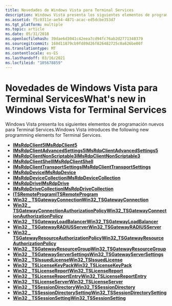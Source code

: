 ```yaml
---
title: Novedades de Windows Vista para Terminal Services
description: Windows Vista presenta los siguientes elementos de programación nuevos para Terminal Services.
ms.assetid: f5c0311e-ae54-4871-acac-ed5dcbe353d7
ms.tgt_platform: multiple
ms.topic: article
ms.date: 05/31/2018
ms.openlocfilehash: 39dae6d3041c42eea7cd94fc76ab2d2771348379
ms.sourcegitcommit: 168d11879cb9fd89d26f826482725c0a626be00f
ms.translationtype: MT
ms.contentlocale: es-ES
ms.lasthandoff: 03/16/2021
ms.locfileid: "105678859"
---
```

# <a name="whats-new-in-windows-vista-for-terminal-services"></a><span data-ttu-id="89816-103">Novedades de Windows Vista para Terminal Services</span><span class="sxs-lookup"><span data-stu-id="89816-103">What's new in Windows Vista for Terminal Services</span></span>

<span data-ttu-id="89816-104">Windows Vista presenta los siguientes elementos de programación nuevos para Terminal Services.</span><span class="sxs-lookup"><span data-stu-id="89816-104">Windows Vista introduces the following new programming elements for Terminal Services.</span></span>

-   [<span data-ttu-id="89816-105">**IMsRdpClient5**</span><span class="sxs-lookup"><span data-stu-id="89816-105">**IMsRdpClient5**</span></span>](imsrdpclient5.md)
-   [<span data-ttu-id="89816-106">**IMsRdpClientAdvancedSettings5**</span><span class="sxs-lookup"><span data-stu-id="89816-106">**IMsRdpClientAdvancedSettings5**</span></span>](imsrdpclientadvancedsettings5.md)
-   [<span data-ttu-id="89816-107">**IMsRdpClientNonScriptable3**</span><span class="sxs-lookup"><span data-stu-id="89816-107">**IMsRdpClientNonScriptable3**</span></span>](imsrdpclientnonscriptable3.md)
-   [<span data-ttu-id="89816-108">**IMsRdpClientShell**</span><span class="sxs-lookup"><span data-stu-id="89816-108">**IMsRdpClientShell**</span></span>](imsrdpclientshell.md)
-   [<span data-ttu-id="89816-109">**IMsRdpClientTransportSettings**</span><span class="sxs-lookup"><span data-stu-id="89816-109">**IMsRdpClientTransportSettings**</span></span>](imsrdpclienttransportsettings.md)
-   [<span data-ttu-id="89816-110">**IMsRdpDevice**</span><span class="sxs-lookup"><span data-stu-id="89816-110">**IMsRdpDevice**</span></span>](imsrdpdevice.md)
-   [<span data-ttu-id="89816-111">**IMsRdpDeviceCollection**</span><span class="sxs-lookup"><span data-stu-id="89816-111">**IMsRdpDeviceCollection**</span></span>](imsrdpdevicecollection.md)
-   [<span data-ttu-id="89816-112">**IMsRdpDrive**</span><span class="sxs-lookup"><span data-stu-id="89816-112">**IMsRdpDrive**</span></span>](imsrdpdrive.md)
-   [<span data-ttu-id="89816-113">**IMsRdpDriveCollection**</span><span class="sxs-lookup"><span data-stu-id="89816-113">**IMsRdpDriveCollection**</span></span>](imsrdpdrivecollection.md)
-   [<span data-ttu-id="89816-114">**ITSRemoteProgram**</span><span class="sxs-lookup"><span data-stu-id="89816-114">**ITSRemoteProgram**</span></span>](itsremoteprogram.md)
-   [<span data-ttu-id="89816-115">**Win32 \_ TSGatewayConnection**</span><span class="sxs-lookup"><span data-stu-id="89816-115">**Win32\_TSGatewayConnection**</span></span>](win32-tsgatewayconnection.md)
-   [<span data-ttu-id="89816-116">**Win32 \_ TSGatewayConnectionAuthorizationPolicy**</span><span class="sxs-lookup"><span data-stu-id="89816-116">**Win32\_TSGatewayConnectionAuthorizationPolicy**</span></span>](win32-tsgatewayconnectionauthorizationpolicy.md)
-   [<span data-ttu-id="89816-117">**Win32 \_ TSGatewayLoadBalancer**</span><span class="sxs-lookup"><span data-stu-id="89816-117">**Win32\_TSGatewayLoadBalancer**</span></span>](win32-tsgatewayloadbalancer.md)
-   [<span data-ttu-id="89816-118">**Win32 \_ TSGatewayRADIUSServer**</span><span class="sxs-lookup"><span data-stu-id="89816-118">**Win32\_TSGatewayRADIUSServer**</span></span>](win32-tsgatewayradiusserver.md)
-   [<span data-ttu-id="89816-119">**Win32 \_ TSGatewayResourceAuthorizationPolicy**</span><span class="sxs-lookup"><span data-stu-id="89816-119">**Win32\_TSGatewayResourceAuthorizationPolicy**</span></span>](win32-tsgatewayresourceauthorizationpolicy.md)
-   [<span data-ttu-id="89816-120">**Win32 \_ TSGatewayResourceGroup**</span><span class="sxs-lookup"><span data-stu-id="89816-120">**Win32\_TSGatewayResourceGroup**</span></span>](win32-tsgatewayresourcegroup.md)
-   [<span data-ttu-id="89816-121">**Win32 \_ TSGatewayServerSettings**</span><span class="sxs-lookup"><span data-stu-id="89816-121">**Win32\_TSGatewayServerSettings**</span></span>](win32-tsgatewayserversettings.md)
-   [<span data-ttu-id="89816-122">**Win32 \_ TSIssuedLicense**</span><span class="sxs-lookup"><span data-stu-id="89816-122">**Win32\_TSIssuedLicense**</span></span>](win32-tsissuedlicense.md)
-   [<span data-ttu-id="89816-123">**Win32 \_ TSLicenseKeyPack**</span><span class="sxs-lookup"><span data-stu-id="89816-123">**Win32\_TSLicenseKeyPack**</span></span>](win32-tslicensekeypack.md)
-   [<span data-ttu-id="89816-124">**Win32 \_ TSLicenseReport**</span><span class="sxs-lookup"><span data-stu-id="89816-124">**Win32\_TSLicenseReport**</span></span>](win32-tslicensereport.md)
-   [<span data-ttu-id="89816-125">**Win32 \_ TSLicenseReportEntry**</span><span class="sxs-lookup"><span data-stu-id="89816-125">**Win32\_TSLicenseReportEntry**</span></span>](win32-tslicensereportentry.md)
-   [<span data-ttu-id="89816-126">**Win32 \_ TSLicenseServer**</span><span class="sxs-lookup"><span data-stu-id="89816-126">**Win32\_TSLicenseServer**</span></span>](win32-tslicenseserver.md)
-   [<span data-ttu-id="89816-127">**Win32 \_ TSSessionDirectory**</span><span class="sxs-lookup"><span data-stu-id="89816-127">**Win32\_TSSessionDirectory**</span></span>](win32-tssessiondirectory.md)
-   [<span data-ttu-id="89816-128">**Win32 \_ TSSessionDirectorySetting**</span><span class="sxs-lookup"><span data-stu-id="89816-128">**Win32\_TSSessionDirectorySetting**</span></span>](win32-tssessiondirectorysetting.md)
-   [<span data-ttu-id="89816-129">**Win32 \_ TSSessionSetting**</span><span class="sxs-lookup"><span data-stu-id="89816-129">**Win32\_TSSessionSetting**</span></span>](win32-tssessionsetting.md)

 

 




